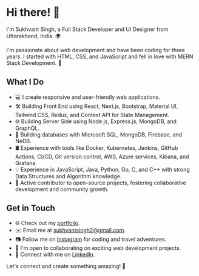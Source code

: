 # Hi there! 👋

I'm Sukhvant Singh, a Full Stack Developer and UI Designer from Uttarakhand, India. 🌍

I'm passionate about web development and have been coding for three years. I started with HTML, CSS, and JavaScript and fell in love with MERN Stack Development. 🚀

## What I Do

- 💻 I create responsive and user-friendly web applications.
- 🛠️ Building Front End using React, Next.js, Bootstrap, Material UI, Tailwind CSS, Redux, and Context API for State Management.
- 🌐 Building Server Side using Node.js, Express.js, MongoDB, and GraphQL.
- 🤖 Building databases with Microsoft SQL, MongoDB, Firebase, and NeDB.
- 🛢️ Experience with tools like Docker, Kubernetes, Jenkins, GitHub Actions, CI/CD, Git version control, AWS, Azure services, Kibana, and Grafana.
- 💡 Experience in JavaScript, Java, Python, Go, C, and C++ with strong Data Structures and Algorithm knowledge.
- 💼 Active contributor to open-source projects, fostering collaborative development and community growth.

## Get in Touch

- 🌐 Check out my [portfolio](https://ssukhvant.online).
- ✉️ Email me at [sukhvantsingh2@gmail.com](mailto:sukhvantsingh2@gmail.com).
- 📷 Follow me on [Instagram](https://www.instagram.com/ssukhvant) for coding and travel adventures.
- 🤝 I'm open to collaborating on exciting web development projects.
- 👥 Connect with me on [LinkedIn](https://www.linkedin.com/in/sukhvantsingh).

Let's connect and create something amazing! 🚀
